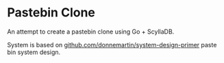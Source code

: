 # Pastebin Clone

An attempt to create a pastebin clone using Go + ScyllaDB.

System is based on [github.com/donnemartin/system-design-primer](https://github.com/donnemartin/system-design-primer/blob/master/solutions/system_design/pastebin/README.md) paste bin system design.